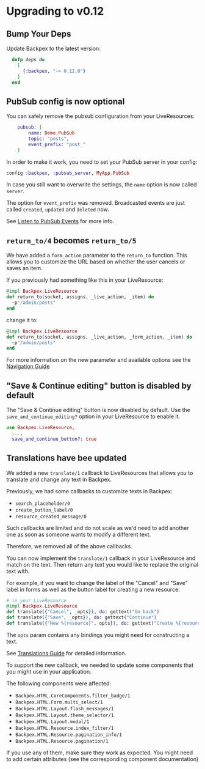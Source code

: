 # Upgrading to v0.12

## Bump Your Deps

Update Backpex to the latest version:

```elixir
  defp deps do
    [
      {:backpex, "~> 0.12.0"}
    ]
  end
```

## PubSub config is now optional

You can safely remove the pubsub configuration from your LiveResources:

```elixir
    pubsub: [
        name: Demo.PubSub
        topic: "posts",
        event_prefix: "post_"
    ]
```

In order to make it work, you need to set your PubSub server in your config:

```elixir
config :backpex, :pubsub_server, MyApp.PubSub
```

In case you still want to overwrite the settings, the `name` option is now called `server`.

The option for `event_prefix` was removed. Broadcasted events are just called `created`, `updated` and `deleted` now.

See [Listen to PubSub Events](live_resource/listen-to-pubsub-events.md) for more info.

## `return_to/4` becomes `return_to/5`

We have added a `form_action` parameter to the `return_to` function.
This allows you to customize the URL based on whether the user cancels or saves an item.

If you previously had something like this in your LiveResource:

```elixir
@impl Backpex.LiveResource
def return_to(socket, assigns, _live_action, _item) do
  ~p"/admin/posts"
end
```

change it to:

```elixir
@impl Backpex.LiveResource
def return_to(socket, assigns, _live_action, _form_action, _item) do
  ~p"/admin/posts"
end
```

For more information on the new parameter and available options see the [Navigation Guide](/guides/live_resource/navigation.md)

## "Save & Continue editing" button is disabled by default

The "Save & Continue editing" button is now disabled by default. Use the `save_and_continue_editing?` option in your 
LiveResource to enable it.

```elixir
use Backpex.LiveResource,
  ...,
  save_and_continue_button?: true
```

## Translations have bee updated

We added a new `translate/1` callback to LiveResources that allows you to translate and change any text in Backpex.

Previously, we had some callbacks to customize texts in Backpex:
- `search_placeholder/0`
- `create_button_label/0`
- `resource_created_message/0`

Such callbacks are limited and do not scale as we'd need to add another one as soon as someone wants to modify a different text.

Therefore, we removed all of the above callbacks.

You can now implement the `translate/1` callback in your LiveResource and match on the text. 
Then return any text you would like to replace the original text with.

For example, if you want to change the label of the "Cancel" and "Save" label in forms as well as the button label for creating a new resource:

```elixir
# in your LiveResource
@impl Backpex.LiveResource
def translate({"Cancel", _opts}), do: gettext("Go back")
def translate({"Save", _opts}), do: gettext("Continue")
def translate({"New %{resource}", opts}), do: gettext("Create %{resource}", opts)
```

The `opts` param contains any bindings you might need for constructing a text.

See [Translations Guide](/guides/translations/translations.md) for detailed information.

To support the new callback, we needed to update some components that you might use in your application.

The following components were affected:
- `Backpex.HTML.CoreComponents.filter_badge/1`
- `Backpex.HTML.Form.multi_select/1`
- `Backpex.HTML.Layout.flash_messages/1`
- `Backpex.HTML.Layout.theme_selector/1`
- `Backpex.HTML.Layout.modal/1`
- `Backpex.HTML.Resource.index_filter/1`
- `Backpex.HTML.Resource.pagination_info/1`
- `Backpex.HTML.Resource.pagination/1`

If you use any of them, make sure they work as expected. You might need to add certain attributes (see the corresponding component documentation)
